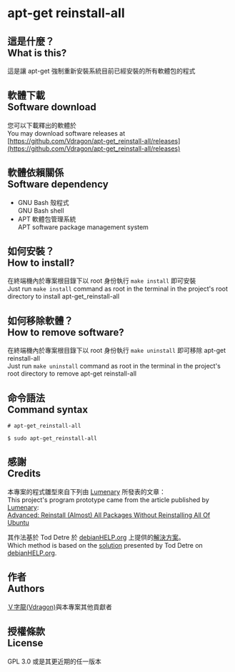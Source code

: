 # apt-get reinstall-all
## 這是什麼？<br />What is this?
這是讓 apt-get 強制重新安裝系統目前已經安裝的所有軟體包的程式

## 軟體下載<br />Software download
您可以下載釋出的軟體於  
You may download software releases at  
[https://github.com/Vdragon/apt-get_reinstall-all/releases](https://github.com/Vdragon/apt-get_reinstall-all/releases)

## 軟體依賴關係<br />Software dependency
* GNU Bash 殼程式  
  GNU Bash shell
* APT 軟體包管理系統  
  APT software package management system

## 如何安裝？<br />How to install?
在終端機內於專案根目錄下以 root 身份執行 `make install` 即可安裝  
Just run `make install` command as root in the terminal in the project's root directory to install apt-get_reinstall-all

## 如何移除軟體？<br />How to remove software?
在終端機內於專案根目錄下以 root 身份執行 `make uninstall` 即可移除 apt-get reinstall-all  
Just run `make uninstall` command as root in the terminal in the project's root directory to remove apt-get reinstall-all

## 命令語法<br />Command syntax
`# apt-get_reinstall-all`

`$ sudo apt-get_reinstall-all`

## 感謝<br />Credits
本專案的程式雛型來自下列由 [
Lumenary](http://ubuntuforums.org/member.php?u=534275) 所發表的文章：  
This project's program prototype came from the article published by [
Lumenary](http://ubuntuforums.org/member.php?u=534275):  
[Advanced: Reinstall (Almost) All Packages Without Reinstalling All Of Ubuntu](http://ubuntuforums.org/showthread.php?t=735693)

其作法基於 Tod Detre 於 [debianHELP.org](http://www.debianhelp.org/) 上提供的[解決方案](http://www.debianhelp.org/node/10487)。  
Which method is based on the [solution](http://www.debianhelp.org/node/10487) presented by Tod Detre on [debianHELP.org](http://www.debianhelp.org/).

## 作者<br />Authors
[Ｖ字龍(Vdragon)](mailto:pika1021@gmail.com)與本專案其他貢獻者

## 授權條款<br />License
GPL 3.0 或是其更近期的任一版本
